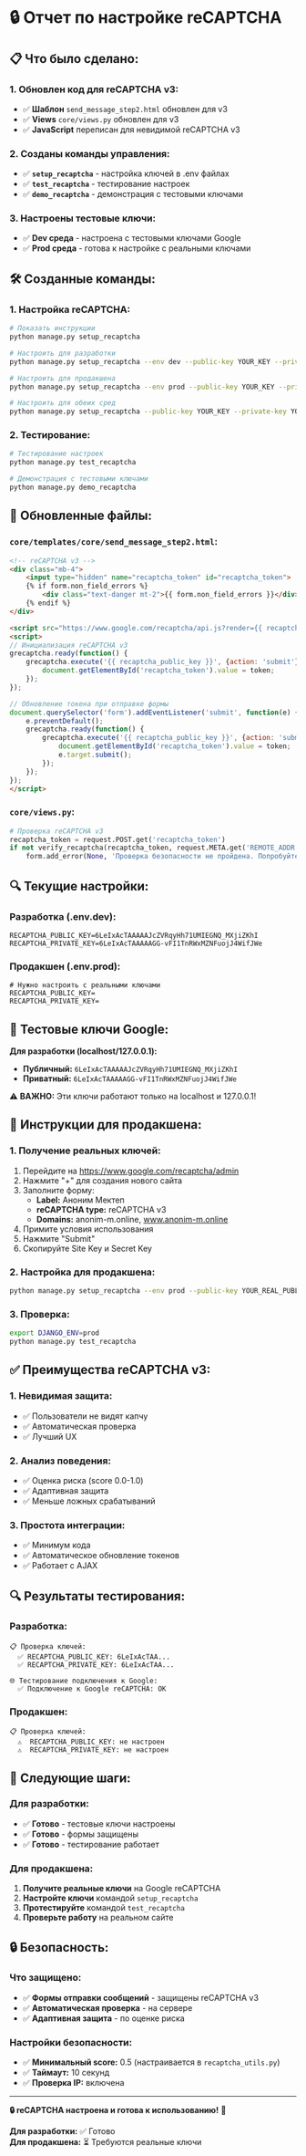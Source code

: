 # 🔒 Отчет по настройке reCAPTCHA

## 📋 **Что было сделано:**

### **1. Обновлен код для reCAPTCHA v3:**
- ✅ **Шаблон** `send_message_step2.html` обновлен для v3
- ✅ **Views** `core/views.py` обновлен для v3
- ✅ **JavaScript** переписан для невидимой reCAPTCHA v3

### **2. Созданы команды управления:**
- ✅ **`setup_recaptcha`** - настройка ключей в .env файлах
- ✅ **`test_recaptcha`** - тестирование настроек
- ✅ **`demo_recaptcha`** - демонстрация с тестовыми ключами

### **3. Настроены тестовые ключи:**
- ✅ **Dev среда** - настроена с тестовыми ключами Google
- ✅ **Prod среда** - готова к настройке с реальными ключами

## 🛠️ **Созданные команды:**

### **1. Настройка reCAPTCHA:**
```bash
# Показать инструкции
python manage.py setup_recaptcha

# Настроить для разработки
python manage.py setup_recaptcha --env dev --public-key YOUR_KEY --private-key YOUR_KEY

# Настроить для продакшена
python manage.py setup_recaptcha --env prod --public-key YOUR_KEY --private-key YOUR_KEY

# Настроить для обеих сред
python manage.py setup_recaptcha --public-key YOUR_KEY --private-key YOUR_KEY
```

### **2. Тестирование:**
```bash
# Тестирование настроек
python manage.py test_recaptcha

# Демонстрация с тестовыми ключами
python manage.py demo_recaptcha
```

## 📁 **Обновленные файлы:**

### **`core/templates/core/send_message_step2.html`:**
```html
<!-- reCAPTCHA v3 -->
<div class="mb-4">
    <input type="hidden" name="recaptcha_token" id="recaptcha_token">
    {% if form.non_field_errors %}
        <div class="text-danger mt-2">{{ form.non_field_errors }}</div>
    {% endif %}
</div>

<script src="https://www.google.com/recaptcha/api.js?render={{ recaptcha_public_key }}"></script>
<script>
// Инициализация reCAPTCHA v3
grecaptcha.ready(function() {
    grecaptcha.execute('{{ recaptcha_public_key }}', {action: 'submit'}).then(function(token) {
        document.getElementById('recaptcha_token').value = token;
    });
});

// Обновление токена при отправке формы
document.querySelector('form').addEventListener('submit', function(e) {
    e.preventDefault();
    grecaptcha.ready(function() {
        grecaptcha.execute('{{ recaptcha_public_key }}', {action: 'submit'}).then(function(token) {
            document.getElementById('recaptcha_token').value = token;
            e.target.submit();
        });
    });
});
</script>
```

### **`core/views.py`:**
```python
# Проверка reCAPTCHA v3
recaptcha_token = request.POST.get('recaptcha_token')
if not verify_recaptcha(recaptcha_token, request.META.get('REMOTE_ADDR')):
    form.add_error(None, 'Проверка безопасности не пройдена. Попробуйте еще раз.')
```

## 🔍 **Текущие настройки:**

### **Разработка (.env.dev):**
```env
RECAPTCHA_PUBLIC_KEY=6LeIxAcTAAAAAJcZVRqyHh71UMIEGNQ_MXjiZKhI
RECAPTCHA_PRIVATE_KEY=6LeIxAcTAAAAAGG-vFI1TnRWxMZNFuojJ4WifJWe
```

### **Продакшен (.env.prod):**
```env
# Нужно настроить с реальными ключами
RECAPTCHA_PUBLIC_KEY=
RECAPTCHA_PRIVATE_KEY=
```

## 🧪 **Тестовые ключи Google:**

**Для разработки (localhost/127.0.0.1):**
- **Публичный:** `6LeIxAcTAAAAAJcZVRqyHh71UMIEGNQ_MXjiZKhI`
- **Приватный:** `6LeIxAcTAAAAAGG-vFI1TnRWxMZNFuojJ4WifJWe`

⚠️ **ВАЖНО:** Эти ключи работают только на localhost и 127.0.0.1!

## 🚀 **Инструкции для продакшена:**

### **1. Получение реальных ключей:**
1. Перейдите на https://www.google.com/recaptcha/admin
2. Нажмите "+" для создания нового сайта
3. Заполните форму:
   - **Label:** Аноним Мектеп
   - **reCAPTCHA type:** reCAPTCHA v3
   - **Domains:** anonim-m.online, www.anonim-m.online
4. Примите условия использования
5. Нажмите "Submit"
6. Скопируйте Site Key и Secret Key

### **2. Настройка для продакшена:**
```bash
python manage.py setup_recaptcha --env prod --public-key YOUR_REAL_PUBLIC_KEY --private-key YOUR_REAL_PRIVATE_KEY
```

### **3. Проверка:**
```bash
export DJANGO_ENV=prod
python manage.py test_recaptcha
```

## ✅ **Преимущества reCAPTCHA v3:**

### **1. Невидимая защита:**
- ✅ Пользователи не видят капчу
- ✅ Автоматическая проверка
- ✅ Лучший UX

### **2. Анализ поведения:**
- ✅ Оценка риска (score 0.0-1.0)
- ✅ Адаптивная защита
- ✅ Меньше ложных срабатываний

### **3. Простота интеграции:**
- ✅ Минимум кода
- ✅ Автоматическое обновление токенов
- ✅ Работает с AJAX

## 🔍 **Результаты тестирования:**

### **Разработка:**
```
📋 Проверка ключей:
  ✅ RECAPTCHA_PUBLIC_KEY: 6LeIxAcTAA...
  ✅ RECAPTCHA_PRIVATE_KEY: 6LeIxAcTAA...

🌐 Тестирование подключения к Google:
  ✅ Подключение к Google reCAPTCHA: OK
```

### **Продакшен:**
```
📋 Проверка ключей:
  ⚠️  RECAPTCHA_PUBLIC_KEY: не настроен
  ⚠️  RECAPTCHA_PRIVATE_KEY: не настроен
```

## 🎯 **Следующие шаги:**

### **Для разработки:**
- ✅ **Готово** - тестовые ключи настроены
- ✅ **Готово** - формы защищены
- ✅ **Готово** - тестирование работает

### **Для продакшена:**
1. **Получите реальные ключи** на Google reCAPTCHA
2. **Настройте ключи** командой `setup_recaptcha`
3. **Протестируйте** командой `test_recaptcha`
4. **Проверьте работу** на реальном сайте

## 🔒 **Безопасность:**

### **Что защищено:**
- ✅ **Формы отправки сообщений** - защищены reCAPTCHA v3
- ✅ **Автоматическая проверка** - на сервере
- ✅ **Адаптивная защита** - по оценке риска

### **Настройки безопасности:**
- ✅ **Минимальный score:** 0.5 (настраивается в `recaptcha_utils.py`)
- ✅ **Таймаут:** 10 секунд
- ✅ **Проверка IP:** включена

---

**🔒 reCAPTCHA настроена и готова к использованию!** 🎉

**Для разработки:** ✅ Готово  
**Для продакшена:** ⏳ Требуются реальные ключи
